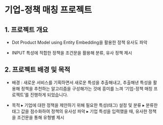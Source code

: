 # 기업-정책 매칭 프로젝트

## 1. 프로젝트 개요

* Dot Product Model using Entity Embedding을 활용한 정책 유사도 파악

* INPUT 특성에 적합한 정책을 조건문을 활용해 분류, 유사 정책 제시


## 2. 프로젝트 배경 및 목적

* 배경 : 새로운 서비스를 기획하면서 새로운 특성을 추출해내고, 추출해낸 특성을 활용해 정책을 추천하는 알고리즘을 구성해가는 것에 흥미를 느껴 ‘기업-정책 매칭 프로젝트’를 진행하게 되었습니다.

* 목적
▸ 기업에 대한 정책을 제안하기 위해 필요한 특성(태그) 설정 및 분류
▸ 분류한 태그 값을 점수화하여 정책의 유사성 파악
▸ 기업 특성을 입력했을 때, 유사한 정책을 조건문을 통해 유형별 제시



